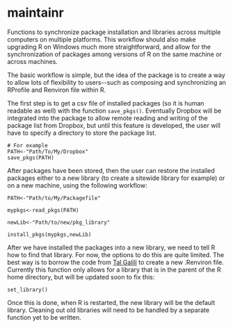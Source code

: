 maintainr
=========

Functions to synchronize package installation and libraries across multiple computers on multiple platforms. This workflow should also make upgrading R on Windows much more straightforward, and allow for the synchronization of packages among versions of R on the same machine or across machines.

The basic workflow is simple, but the idea of the package is to create a way to allow lots of flexibility to users--such as composing and synchronizing an RProfile and Renviron file within R. 

The first step is to get a csv file of installed packages (so it is human readable as well) with the function `save_pkgs()`. Eventually Dropbox will be integrated into the package to allow remote reading and writing of the package list from Dropbox, but until this feature is developed, the user will have to specify a directory to store the package list. 

```
# For example
PATH<-"Path/To/My/Dropbox"
save_pkgs(PATH)
```

After packages have been stored, then the user can restore the installed packages either to a new library (to create a sitewide library for example) or on a new machine, using the following workflow:

```
PATH<-"Path/to/My/Packagefile"

mypkgs<-read_pkgs(PATH)

newLib<-"Path/to/new/pkg_library"

install_pkgs(mypkgs,newLib)

```

After we have installed the packages into a new library, we need to tell R how to find that library. For now, the options to do this are quite limited. The best way is to borrow the code from [Tal Galili](http://stackoverflow.com/questions/1401904/painless-way-to-install-a-new-version-of-r-on-windows) to create a new .Renviron file. Currently this function only allows for a library that is in the parent of the R home directory, but will be updated soon to fix this:

```
set_library()

```

Once this is done, when R is restarted, the new library will be the default library. Cleaning out old libraries will need to be handled by a separate function yet to be written. 

